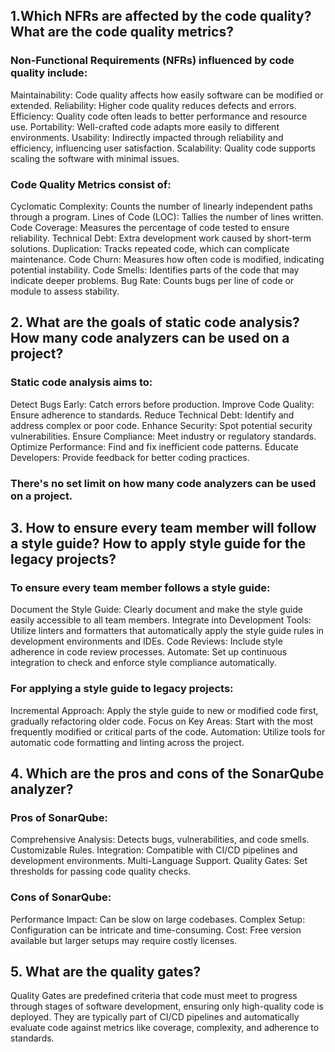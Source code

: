 ## 1.Which NFRs are affected by the code quality? What are the code quality metrics?
### Non-Functional Requirements (NFRs) influenced by code quality include:
Maintainability: Code quality affects how easily software can be modified or extended.
Reliability: Higher code quality reduces defects and errors.
Efficiency: Quality code often leads to better performance and resource use.
Portability: Well-crafted code adapts more easily to different environments.
Usability: Indirectly impacted through reliability and efficiency, influencing user satisfaction.
Scalability: Quality code supports scaling the software with minimal issues.
### Code Quality Metrics consist of:
Cyclomatic Complexity: Counts the number of linearly independent paths through a program.
Lines of Code (LOC): Tallies the number of lines written.
Code Coverage: Measures the percentage of code tested to ensure reliability.
Technical Debt: Extra development work caused by short-term solutions.
Duplication: Tracks repeated code, which can complicate maintenance.
Code Churn: Measures how often code is modified, indicating potential instability.
Code Smells: Identifies parts of the code that may indicate deeper problems.
Bug Rate: Counts bugs per line of code or module to assess stability.

## 2. What are the goals of static code analysis? How many code analyzers can be used on a project?
### Static code analysis aims to:
Detect Bugs Early: Catch errors before production.
Improve Code Quality: Ensure adherence to standards.
Reduce Technical Debt: Identify and address complex or poor code.
Enhance Security: Spot potential security vulnerabilities.
Ensure Compliance: Meet industry or regulatory standards.
Optimize Performance: Find and fix inefficient code patterns.
Educate Developers: Provide feedback for better coding practices.
### There's no set limit on how many code analyzers can be used on a project.

## 3. How to ensure every team member will follow a style guide? How to apply style guide for the legacy projects?
### To ensure every team member follows a style guide:
Document the Style Guide: Clearly document and make the style guide easily accessible to all team members.
Integrate into Development Tools: Utilize linters and formatters that automatically apply the style guide rules in development environments and IDEs.
Code Reviews: Include style adherence in code review processes.
Automate: Set up continuous integration to check and enforce style compliance automatically.
### For applying a style guide to legacy projects:
Incremental Approach: Apply the style guide to new or modified code first, gradually refactoring older code.
Focus on Key Areas: Start with the most frequently modified or critical parts of the code.
Automation: Utilize tools for automatic code formatting and linting across the project.

## 4. Which are the pros and cons of the SonarQube analyzer?
### Pros of SonarQube:
Comprehensive Analysis: Detects bugs, vulnerabilities, and code smells.
Customizable Rules.
Integration: Compatible with CI/CD pipelines and development environments.
Multi-Language Support.
Quality Gates: Set thresholds for passing code quality checks.
### Cons of SonarQube:
Performance Impact: Can be slow on large codebases.
Complex Setup: Configuration can be intricate and time-consuming.
Cost: Free version available but larger setups may require costly licenses.

## 5. What are the quality gates?
Quality Gates are predefined criteria that code must meet to progress through stages of software development, ensuring only high-quality code is deployed. They are typically part of CI/CD pipelines and automatically evaluate code against metrics like coverage, complexity, and adherence to standards.
